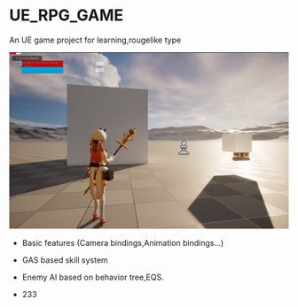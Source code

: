 # UE_RPG_GAME
An UE game project for learning,rougelike type

![preview image](https://github.com/Courtshipfy/UE_ROUGELIKE_GAME/blob/master/Content/Screenshot%202023-06-21%20104158.png)

+ Basic features (Camera bindings,Animation bindings...)
+ GAS based skill system
+ Enemy AI based on behavior tree,EQS.

+ 233
